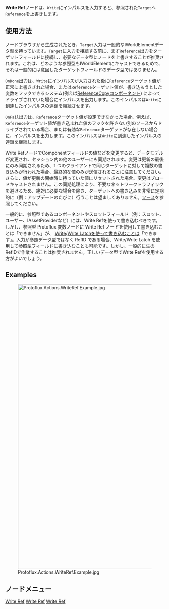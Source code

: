 <languages></languages>

**Write
Ref**ノードは、`Write`にインパルスを入力すると、参照された`Target`へ`Reference`を上書きします。

## 使用方法

ノードブラウザから生成されたとき、`Target`入力は一般的なIWorldElementデータ型を持っています。`Target`に入力を接続する前に、まず`Reference`出力をターゲットフィールドに接続し、必要なデータ型にノードを上書きすることが推奨されます。これは、どのような参照型もIWorldElementにキャストできるためで、それは一般的には意図したターゲットフィールドのデータ型ではありません。

`OnDone`出力は、`Write`にインパルスが入力された後に`Reference`ターゲット値が正常に上書きされた場合、または`Reference`ターゲット値が、書き込もうとした変数をフックできるシステム(例えば[ReferenceCopyコンポーネント](ReferenceCopy_(Component) "wikilink"))
によってドライブされていた場合にインパルスを出力します。このインパルスは`Write`に到達したインパルスの連鎖を継続させます。

`OnFail`出力は、`Reference`ターゲット値が設定できなかった場合、例えば、`Reference`ターゲット値が書き込まれた値のフックを許さない別のソースからドライブされている場合、または有効な`Reference`ターゲットが存在しない場合に、インパルスを出力します。このインパルスは`Write`に到達したインパルスの連鎖を継続します。

Write
RefノードでComponentフィールドの値などを変更すると、データモデルが変更され、セッション内の他のユーザーにも同期されます。変更は更新の最後にのみ同期されるため、1
つのクライアントで同じターゲットに対して複数の書き込みが行われた場合、最終的な値のみが送信されることに注意してください。さらに、値が更新の開始時に持っていた値にリセットされた場合、変更はブロードキャストされません。この同期処理により、不要なネットワークトラフィックを避けるため、絶対に必要な場合を除き、ターゲットへの書き込みを非常に定期的に（例：アップデートのたびに）行うことは望ましくありません。[ソース](https://github.com/Resonite-Metaverse/ResonitePublic/issues/2590#issuecomment-874788205)を参照してください。

一般的に、参照型であるコンポーネントやスロットフィールド（例：スロット、ユーザー、IAssetProvider<AudioClip>など）には、Write
Refを使って書き込むべきです。しかし、参照型 Protoflux 変数ノードに Write
Ref ノードを使用して書き込むことは「できません」が、
[Write](Write_(Protoflux_node)/ja "wikilink")/[Write
Latchを使って書き込むことは](Write_Latch_(Protoflux_node)/ja "wikilink")「できます」。入力が参照データ型ではなく
RefID である場合、Write/Write Latch
を使用して参照型フィールドに書き込むことも可能です。しかし、一般的に生のRefIDで作業することは推奨されません。正しいデータ型でWrite
Refを使用する方がよいでしょう。

## Examples

<figure>
<img src="Protoflux.Actions.WriteRef.Example.jpg" title="Protoflux.Actions.WriteRef.Example.jpg" width="900" alt="Protoflux.Actions.WriteRef.Example.jpg" /><figcaption aria-hidden="true">Protoflux.Actions.WriteRef.Example.jpg</figcaption>
</figure>

## ノードメニュー

[Write Ref](Category:Protoflux{{#translation:}} "wikilink") [Write
Ref](Category:Protoflux:Actions{{#translation:}} "wikilink") [Write
Ref](Category:Protoflux:References{{#translation:}} "wikilink")